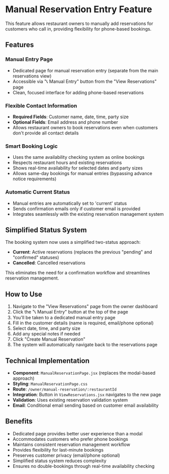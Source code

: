 # Manual Reservation Entry Feature

This feature allows restaurant owners to manually add reservations for customers who call in, providing flexibility for phone-based bookings.

## Features

### Manual Entry Page

- Dedicated page for manual reservation entry (separate from the main reservations view)
- Accessible via "📞 Manual Entry" button from the "View Reservations" page
- Clean, focused interface for adding phone-based reservations

### Flexible Contact Information

- **Required Fields**: Customer name, date, time, party size
- **Optional Fields**: Email address and phone number
- Allows restaurant owners to book reservations even when customers don't provide all contact details

### Smart Booking Logic

- Uses the same availability checking system as online bookings
- Respects restaurant hours and existing reservations
- Shows real-time availability for selected dates and party sizes
- Allows same-day bookings for manual entries (bypassing advance notice requirements)

### Automatic Current Status

- Manual entries are automatically set to 'current' status
- Sends confirmation emails only if customer email is provided
- Integrates seamlessly with the existing reservation management system

## Simplified Status System

The booking system now uses a simplified two-status approach:

- **Current**: Active reservations (replaces the previous "pending" and "confirmed" statuses)
- **Cancelled**: Cancelled reservations

This eliminates the need for a confirmation workflow and streamlines reservation management.

## How to Use

1. Navigate to the "View Reservations" page from the owner dashboard
2. Click the "📞 Manual Entry" button at the top of the page
3. You'll be taken to a dedicated manual entry page
4. Fill in the customer details (name is required, email/phone optional)
5. Select date, time, and party size
6. Add any special notes if needed
7. Click "Create Manual Reservation"
8. The system will automatically navigate back to the reservations page

## Technical Implementation

- **Component**: `ManualReservationPage.jsx` (replaces the modal-based approach)
- **Styling**: `ManualReservationPage.css`
- **Route**: `/owner/manual-reservation/:restaurantId`
- **Integration**: Button in `ViewReservations.jsx` navigates to the new page
- **Validation**: Uses existing reservation validation system
- **Email**: Conditional email sending based on customer email availability

## Benefits

- Dedicated page provides better user experience than a modal
- Accommodates customers who prefer phone bookings
- Maintains consistent reservation management workflow
- Provides flexibility for last-minute bookings
- Preserves customer privacy (email/phone optional)
- Simplified status system reduces complexity
- Ensures no double-bookings through real-time availability checking
